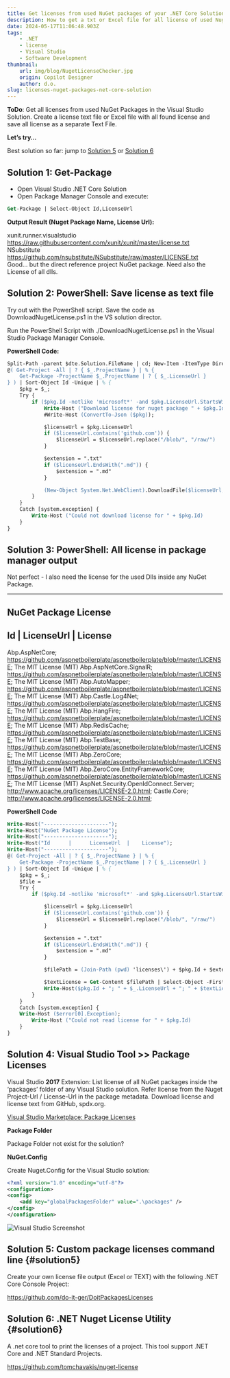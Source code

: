 ```yaml
---
title: Get licenses from used NuGet packages of your .NET Core Solution
description: How to get a txt or Excel file for all license of used Nuget package in your .NET Core Solution
date: 2024-05-17T11:06:48.903Z
tags:
    - .NET
    - license
    - Visual Studio
    - Software Development
thumbnail:
    url: img/blog/NugetLicenseChecker.jpg
    origin: Copilot Designer
    author: d.o.
slug: licenses-nuget-packages-net-core-solution
---
```


**ToDo**: Get all licenses from used NuGet Packages in the Visual Studio Solution. Create a license text file or Excel file with all found license and save all license as a separate Text File.

**Let’s try…**

Best solution so far: jump to [Solution 5](#solution5) or [Solution 6](#solution6)

## Solution 1: Get-Package

- Open Visual Studio .NET Core Solution
- Open Package Manager Console and execute:

```ps 
Get-Package | Select-Object Id,LicenseUrl
```


**Output Result (Nuget Package Name, License Url):**

xunit.runner.visualstudio                               https://raw.githubusercontent.com/xunit/xunit/master/license.txt                       
NSubstitute                                             https://github.com/nsubstitute/NSubstitute/raw/master/LICENSE.txt         
Good… but the direct reference project NuGet package. Need also the License of all dlls.

## Solution 2: PowerShell: Save license as text file ##

Try out with the PowerShell script. Save the code as DownloadNugetLicense.ps1 in the VS solution director.

Run the PowerShell Script with ./DownloadNugetLicense.ps1 in the Visual Studio Package Manager Console.

**PowerShell Code:**

```ps
Split-Path -parent $dte.Solution.FileName | cd; New-Item -ItemType Directory -Force -Path ".\licenses";
@( Get-Project -All | ? { $_.ProjectName } | % {
    Get-Package -ProjectName $_.ProjectName | ? { $_.LicenseUrl }
} ) | Sort-Object Id -Unique | % {
    $pkg = $_;
    Try {
        if ($pkg.Id -notlike 'microsoft*' -and $pkg.LicenseUrl.StartsWith('http')) {
            Write-Host ("Download license for nuget package " + $pkg.Id + " from " + $pkg.LicenseUrl);
            #Write-Host (ConvertTo-Json ($pkg));

            $licenseUrl = $pkg.LicenseUrl
            if ($licenseUrl.contains('github.com')) {
                $licenseUrl = $licenseUrl.replace("/blob/", "/raw/")
            }

            $extension = ".txt"
            if ($licenseUrl.EndsWith(".md")) {
                $extension = ".md"
            }

            (New-Object System.Net.WebClient).DownloadFile($licenseUrl, (Join-Path (pwd) 'licenses\') + $pkg.Id + $extension);
        }
    }
    Catch [system.exception] {
        Write-Host ("Could not download license for " + $pkg.Id)
    }
}
```

## Solution 3: PowerShell: All license in package manager output

Not perfect - I also need the license for the used Dlls inside any NuGet Package.

---------------------
NuGet Package License
---------------------
Id      |      LicenseUrl  |    License
---------------------
Abp.AspNetCore; https://github.com/aspnetboilerplate/aspnetboilerplate/blob/master/LICENSE; The MIT License (MIT)
Abp.AspNetCore.SignalR; https://github.com/aspnetboilerplate/aspnetboilerplate/blob/master/LICENSE; The MIT License (MIT)
Abp.AutoMapper; https://github.com/aspnetboilerplate/aspnetboilerplate/blob/master/LICENSE; The MIT License (MIT)
Abp.Castle.Log4Net; https://github.com/aspnetboilerplate/aspnetboilerplate/blob/master/LICENSE; The MIT License (MIT)
Abp.HangFire; https://github.com/aspnetboilerplate/aspnetboilerplate/blob/master/LICENSE; The MIT License (MIT)
Abp.RedisCache; https://github.com/aspnetboilerplate/aspnetboilerplate/blob/master/LICENSE; The MIT License (MIT)
Abp.TestBase; https://github.com/aspnetboilerplate/aspnetboilerplate/blob/master/LICENSE; The MIT License (MIT)
Abp.ZeroCore; https://github.com/aspnetboilerplate/aspnetboilerplate/blob/master/LICENSE; The MIT License (MIT)
Abp.ZeroCore.EntityFrameworkCore; https://github.com/aspnetboilerplate/aspnetboilerplate/blob/master/LICENSE; The MIT License (MIT)
AspNet.Security.OpenIdConnect.Server; http://www.apache.org/licenses/LICENSE-2.0.html; <!DOCTYPE html>
Castle.Core; http://www.apache.org/licenses/LICENSE-2.0.html; <!DOCTYPE html>

**PowerShell Code**
```ps
Write-Host("---------------------");
Write-Host("NuGet Package License");
Write-Host("---------------------");
Write-Host("Id      |      LicenseUrl  |    License"); 
Write-Host("---------------------");
@( Get-Project -All | ? { $_.ProjectName } | % {
    Get-Package -ProjectName $_.ProjectName | ? { $_.LicenseUrl }
} ) | Sort-Object Id -Unique | % {
    $pkg = $_;
    $file = 
    Try {
        if ($pkg.Id -notlike 'microsoft*' -and $pkg.LicenseUrl.StartsWith('http')) {

            $licenseUrl = $pkg.LicenseUrl
            if ($licenseUrl.contains('github.com')) {
                $licenseUrl = $licenseUrl.replace("/blob/", "/raw/")
            }

            $extension = ".txt"
            if ($licenseUrl.EndsWith(".md")) {
                $extension = ".md"
            }

            $filePath = (Join-Path (pwd) 'licenses\') + $pkg.Id + $extension;

            $textLicense = Get-Content $filePath | Select-Object -First 1
            Write-Host($pkg.Id + "; " + $_.LicenseUrl + "; " + $textLicense);
        }
    }
    Catch [system.exception] {
    Write-Host ($error[0].Exception);
        Write-Host ("Could not read license for " + $pkg.Id)
    }
}
```

## Solution 4: Visual Studio Tool >> Package Licenses

Visual Studio **2017** Extension:
List license of all NuGet packages inside the ‘packages’ folder of any Visual Studio solution. Refer license from the Nuget Project-Url / License-Url in the package metadata. Download license and license text from GitHub, spdx.org.

[Visual Studio Marketplace: Package Licenses](https://marketplace.visualstudio.com/items?itemName=jz5.PackageLicenses)


**Package Folder**

Package Folder not exist for the solution?

**NuGet.Config**

Create Nuget.Config for the Visual Studio solution:


```xml
<?xml version="1.0" encoding="utf-8"?>
<configuration>
<config>
    <add key="globalPackagesFolder" value=".\packages" />
</config>
</configuration>
```

![Visual Studio Screenshot](/img/blog/list_package_licenses.jpg)


## Solution 5: Custom package licenses command line {#solution5}

Create your own license file output (Excel or TEXT) with the following .NET Core Console Project:

https://github.com/do-it-ger/DoitPackagesLicenses

## Solution 6: .NET Nuget License Utility {#solution6}

A .net core tool to print the licenses of a project. This tool support .NET Core and .NET Standard Projects.

https://github.com/tomchavakis/nuget-license